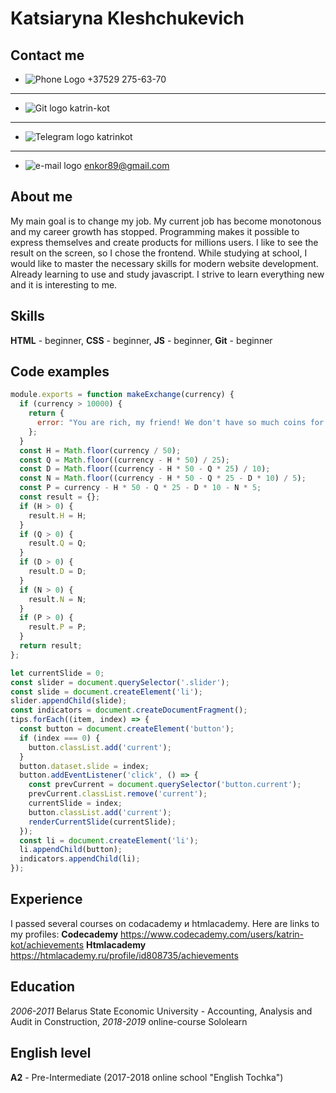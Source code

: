 # Katsiaryna Kleshchukevich

## Contact me

- ![Phone Logo](https://img.icons8.com/android/24/000000/phone.png) +37529 275-63-70

---

- ![Git logo](https://img.icons8.com/material-outlined/24/000000/github.png) katrin-kot

---

- ![Telegram logo](https://img.icons8.com/material-outlined/24/000000/telegram-app.png) katrinkot

---

- ![e-mail logo](https://img.icons8.com/material-outlined/24/000000/composing-mail.png) enkor89@gmail.com

## About me

My main goal is to change my job. My current job has become monotonous and my career growth has stopped. Programming makes it possible to express themselves and create products for millions users. I like to see the result on the screen, so I chose the frontend. While studying at school, I would like to master the necessary skills for modern website development. Already learning to use and study javascript. I strive to learn everything new and it is interesting to me.

## Skills

**HTML** - beginner,
**CSS** - beginner,
**JS** - beginner,
**Git** - beginner

## Code examples

```javascript
module.exports = function makeExchange(currency) {
  if (currency > 10000) {
    return {
      error: "You are rich, my friend! We don't have so much coins for exchange"
    };
  }
  const H = Math.floor(currency / 50);
  const Q = Math.floor((currency - H * 50) / 25);
  const D = Math.floor((currency - H * 50 - Q * 25) / 10);
  const N = Math.floor((currency - H * 50 - Q * 25 - D * 10) / 5);
  const P = currency - H * 50 - Q * 25 - D * 10 - N * 5;
  const result = {};
  if (H > 0) {
    result.H = H;
  }
  if (Q > 0) {
    result.Q = Q;
  }
  if (D > 0) {
    result.D = D;
  }
  if (N > 0) {
    result.N = N;
  }
  if (P > 0) {
    result.P = P;
  }
  return result;
};
```

```javascript
let currentSlide = 0;
const slider = document.querySelector('.slider');
const slide = document.createElement('li');
slider.appendChild(slide);
const indicators = document.createDocumentFragment();
tips.forEach((item, index) => {
  const button = document.createElement('button');
  if (index === 0) {
    button.classList.add('current');
  }
  button.dataset.slide = index;
  button.addEventListener('click', () => {
    const prevCurrent = document.querySelector('button.current');
    prevCurrent.classList.remove('current');
    currentSlide = index;
    button.classList.add('current');
    renderCurrentSlide(currentSlide);
  });
  const li = document.createElement('li');
  li.appendChild(button);
  indicators.appendChild(li);
});
```

## Experience

I passed several courses on codacademy и htmlacademy. Here are links to my profiles:
**Codecademy** https://www.codecademy.com/users/katrin-kot/achievements
**Htmlacademy** https://htmlacademy.ru/profile/id808735/achievements

## Education

_2006-2011_ Belarus State Economic University - Accounting, Analysis and Audit in Construction,
_2018-2019_ online-course Sololearn

## English level

**A2** - Pre-Intermediate (2017-2018 online school "English Tochka")
